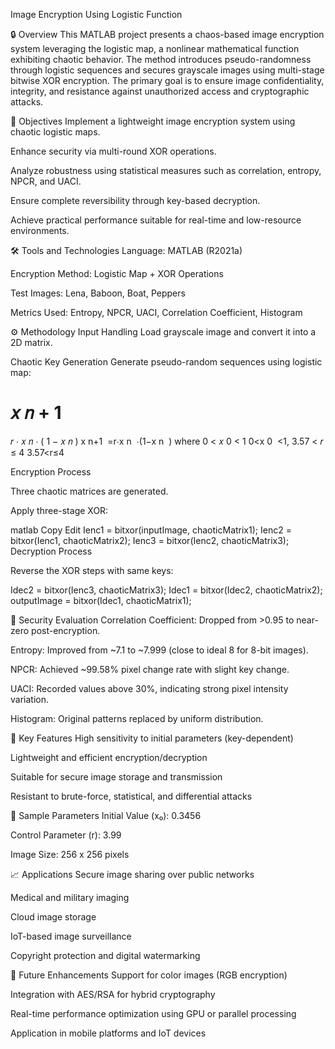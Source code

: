  Image Encryption Using Logistic Function

 🔒 Overview
This MATLAB project presents a chaos-based image encryption system leveraging the logistic map, a nonlinear mathematical function exhibiting chaotic behavior. The method introduces pseudo-randomness through logistic sequences and secures grayscale images using multi-stage bitwise XOR encryption. The primary goal is to ensure image confidentiality, integrity, and resistance against unauthorized access and cryptographic attacks.

🎯 Objectives
Implement a lightweight image encryption system using chaotic logistic maps.

Enhance security via multi-round XOR operations.

Analyze robustness using statistical measures such as correlation, entropy, NPCR, and UACI.

Ensure complete reversibility through key-based decryption.

Achieve practical performance suitable for real-time and low-resource environments.


🛠️ Tools and Technologies
Language: MATLAB (R2021a)

Encryption Method: Logistic Map + XOR Operations

Test Images: Lena, Baboon, Boat, Peppers

Metrics Used: Entropy, NPCR, UACI, Correlation Coefficient, Histogram


⚙️ Methodology
Input Handling
Load grayscale image and convert it into a 2D matrix.

Chaotic Key Generation
Generate pseudo-random sequences using logistic map:

𝑥
𝑛
+
1
=
𝑟
⋅
𝑥
𝑛
⋅
(
1
−
𝑥
𝑛
)
x 
n+1
​
 =r⋅x 
n
​
 ⋅(1−x 
n
​
 )
where 
0
<
𝑥
0
<
1
0<x 
0
​
 <1, 
3.57
<
𝑟
≤
4
3.57<r≤4

Encryption Process

Three chaotic matrices are generated.

Apply three-stage XOR:

matlab
Copy
Edit
Ienc1 = bitxor(inputImage, chaoticMatrix1);
Ienc2 = bitxor(Ienc1, chaoticMatrix2);
Ienc3 = bitxor(Ienc2, chaoticMatrix3);
Decryption Process

Reverse the XOR steps with same keys:


Idec2 = bitxor(Ienc3, chaoticMatrix3);
Idec1 = bitxor(Idec2, chaoticMatrix2);
outputImage = bitxor(Idec1, chaoticMatrix1);


🔐 Security Evaluation
Correlation Coefficient: Dropped from >0.95 to near-zero post-encryption.

Entropy: Improved from ~7.1 to ~7.999 (close to ideal 8 for 8-bit images).

NPCR: Achieved ~99.58% pixel change rate with slight key change.

UACI: Recorded values above 30%, indicating strong pixel intensity variation.

Histogram: Original patterns replaced by uniform distribution.


📌 Key Features
High sensitivity to initial parameters (key-dependent)

Lightweight and efficient encryption/decryption

Suitable for secure image storage and transmission

Resistant to brute-force, statistical, and differential attacks


🔄 Sample Parameters
Initial Value (x₀): 0.3456

Control Parameter (r): 3.99

Image Size: 256 x 256 pixels



📈 Applications
Secure image sharing over public networks

Medical and military imaging

Cloud image storage

IoT-based image surveillance

Copyright protection and digital watermarking



🚀 Future Enhancements
Support for color images (RGB encryption)

Integration with AES/RSA for hybrid cryptography

Real-time performance optimization using GPU or parallel processing

Application in mobile platforms and IoT devices
